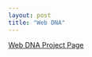 ```yaml
---
layout: post
title: "Web DNA"
---
```


<a href="http://capstone.csce.uark.edu/?page_id=5817">Web DNA Project Page</a>


